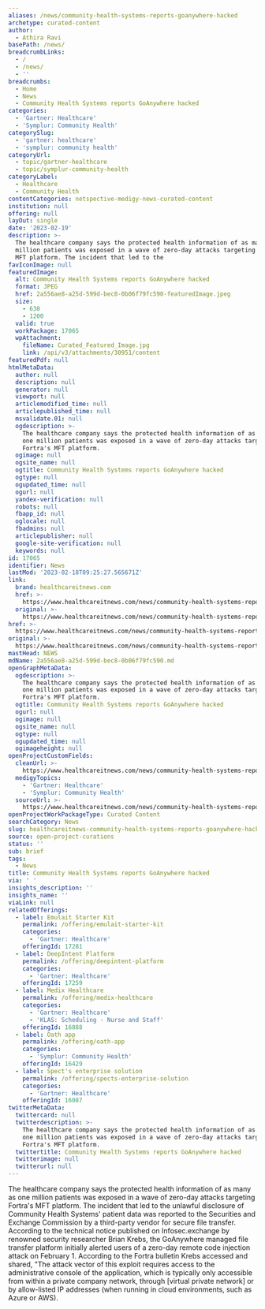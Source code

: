 ```yaml
---
aliases: /news/community-health-systems-reports-goanywhere-hacked
archetype: curated-content
author:
  - Athira Ravi
basePath: /news/
breadcrumbLinks:
  - /
  - /news/
  - ''
breadcrumbs:
  - Home
  - News
  - Community Health Systems reports GoAnywhere hacked
categories:
  - 'Gartner: Healthcare'
  - 'Symplur: Community Health'
categorySlug:
  - 'gartner: healthcare'
  - 'symplur: community health'
categoryUrl:
  - topic/gartner-healthcare
  - topic/symplur-community-health
categoryLabel:
  - Healthcare
  - Community Health
contentCategories: netspective-medigy-news-curated-content
institution: null
offering: null
layOut: single
date: '2023-02-19'
description: >-
  The healthcare company says the protected health information of as many as one
  million patients was exposed in a wave of zero-day attacks targeting Fortra's
  MFT platform. The incident that led to the 
favIconImage: null
featuredImage:
  alt: Community Health Systems reports GoAnywhere hacked
  format: JPEG
  href: 2a556ae8-a25d-599d-bec8-0b06f79fc590-featuredImage.jpeg
  size:
    - 630
    - 1200
  valid: true
  workPackage: 17065
  wpAttachment:
    fileName: Curated_Featured_Image.jpg
    link: /api/v3/attachments/30951/content
featuredPdf: null
htmlMetaData:
  author: null
  description: null
  generator: null
  viewport: null
  articlemodified_time: null
  articlepublished_time: null
  msvalidate.01: null
  ogdescription: >-
    The healthcare company says the protected health information of as many as
    one million patients was exposed in a wave of zero-day attacks targeting
    Fortra's MFT platform.
  ogimage: null
  ogsite_name: null
  ogtitle: Community Health Systems reports GoAnywhere hacked
  ogtype: null
  ogupdated_time: null
  ogurl: null
  yandex-verification: null
  robots: null
  fbapp_id: null
  oglocale: null
  fbadmins: null
  articlepublisher: null
  google-site-verification: null
  keywords: null
id: 17065
identifier: News
lastMod: '2023-02-18T09:25:27.565671Z'
link:
  brand: healthcareitnews.com
  href: >-
    https://www.healthcareitnews.com/news/community-health-systems-reports-goanywhere-hacked
  original: >-
    https://www.healthcareitnews.com/news/community-health-systems-reports-goanywhere-hacked
href: >-
  https://www.healthcareitnews.com/news/community-health-systems-reports-goanywhere-hacked
original: >-
  https://www.healthcareitnews.com/news/community-health-systems-reports-goanywhere-hacked
mastHead: NEWS
mdName: 2a556ae8-a25d-599d-bec8-0b06f79fc590.md
openGraphMetaData:
  ogdescription: >-
    The healthcare company says the protected health information of as many as
    one million patients was exposed in a wave of zero-day attacks targeting
    Fortra's MFT platform.
  ogtitle: Community Health Systems reports GoAnywhere hacked
  ogurl: null
  ogimage: null
  ogsite_name: null
  ogtype: null
  ogupdated_time: null
  ogimageheight: null
openProjectCustomFields:
  cleanUrl: >-
    https://www.healthcareitnews.com/news/community-health-systems-reports-goanywhere-hacked
  medigyTopics:
    - 'Gartner: Healthcare'
    - 'Symplur: Community Health'
  sourceUrl: >-
    https://www.healthcareitnews.com/news/community-health-systems-reports-goanywhere-hacked
openProjectWorkPackageType: Curated Content
searchCategory: News
slug: healthcareitnews-community-health-systems-reports-goanywhere-hacked
source: open-project-curations
status: ''
sub: brief
tags:
  - News
title: Community Health Systems reports GoAnywhere hacked
via: ' '
insights_description: ''
insights_name: ''
viaLink: null
relatedOfferings:
  - label: Emulait Starter Kit
    permalink: /offering/emulait-starter-kit
    categories:
      - 'Gartner: Healthcare'
    offeringId: 17281
  - label: DeepIntent Platform
    permalink: /offering/deepintent-platform
    categories:
      - 'Gartner: Healthcare'
    offeringId: 17259
  - label: Medix Healthcare
    permalink: /offering/medix-healthcare
    categories:
      - 'Gartner: Healthcare'
      - 'KLAS: Scheduling - Nurse and Staff'
    offeringId: 16888
  - label: Oath app
    permalink: /offering/oath-app
    categories:
      - 'Symplur: Community Health'
    offeringId: 16429
  - label: Spect's enterprise solution
    permalink: /offering/spects-enterprise-solution
    categories:
      - 'Gartner: Healthcare'
    offeringId: 16087
twitterMetaData:
  twittercard: null
  twitterdescription: >-
    The healthcare company says the protected health information of as many as
    one million patients was exposed in a wave of zero-day attacks targeting
    Fortra's MFT platform.
  twittertitle: Community Health Systems reports GoAnywhere hacked
  twitterimage: null
  twitterurl: null
---
```

<p>The healthcare company says the protected health information of as many as one million patients was exposed in a wave of zero-day attacks targeting Fortra's MFT platform. The incident that led to the unlawful disclosure of Community Health Systems' patient data was reported to the Securities and Exchange Commission by a third-party vendor for secure file transfer. According to the technical notice published on Infosec.exchange by renowned security researcher Brian Krebs, the GoAnywhere managed file transfer platform initially alerted users of a zero-day remote code injection attack on February 1. According to the Fortra bulletin Krebs accessed and shared, "The attack vector of this exploit requires access to the administrative console of the application, which is typically only accessible from within a private company network, through [virtual private network] or by allow-listed IP addresses (when running in cloud environments, such as Azure or AWS).</p>